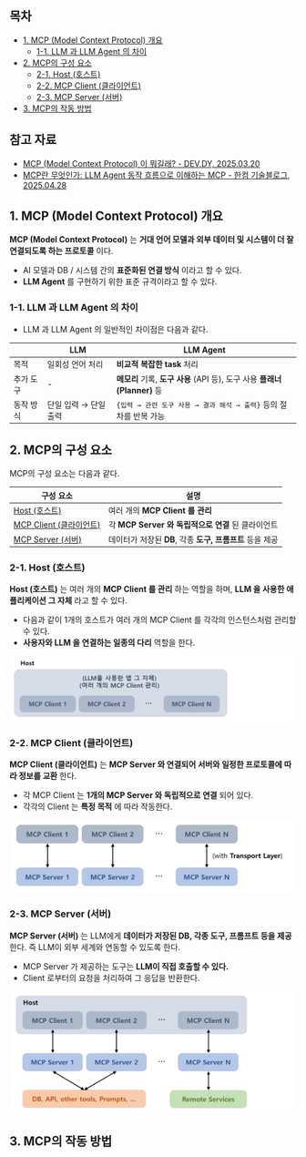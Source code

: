 ## 목차

* [1. MCP (Model Context Protocol) 개요](#1-mcp-model-context-protocol-개요)
  * [1-1. LLM 과 LLM Agent 의 차이](#1-1-llm-과-llm-agent-의-차이) 
* [2. MCP의 구성 요소](#2-mcp의-구성-요소) 
  * [2-1. Host (호스트)](#2-1-host-호스트)
  * [2-2. MCP Client (클라이언트)](#2-2-mcp-client-클라이언트)
  * [2-3. MCP Server (서버)](#2-3-mcp-server-서버)
* [3. MCP의 작동 방법](#3-mcp의-작동-방법)

## 참고 자료

* [MCP (Model Context Protocol) 이 뭐길래? - DEV.DY, 2025.03.20](https://dytis.tistory.com/112)
* [MCP란 무엇인가: LLM Agent 동작 흐름으로 이해하는 MCP - 한컴 기술블로그, 2025.04.28](https://tech.hancom.com/mcp-llm-agent/)

## 1. MCP (Model Context Protocol) 개요

**MCP (Model Context Protocol)** 는 **거대 언어 모델과 외부 데이터 및 시스템이 더 잘 연결되도록 하는 프로토콜** 이다.

* AI 모델과 DB / 시스템 간의 **표준화된 연결 방식** 이라고 할 수 있다.
* **LLM Agent** 를 구현하기 위한 표준 규격이라고 할 수 있다.

### 1-1. LLM 과 LLM Agent 의 차이

* LLM 과 LLM Agent 의 일반적인 차이점은 다음과 같다.

|       | LLM           | LLM Agent                                                |
|-------|---------------|----------------------------------------------------------|
| 목적    | 일회성 언어 처리     | **비교적 복잡한 task** 처리                                      |
| 추가 도구 | -             | **메모리** 기록, **도구 사용** (API 등), 도구 사용 **플래너 (Planner)** 등 |
| 동작 방식 | 단일 입력 → 단일 출력 | ```{입력 → 관련 도구 사용 → 결과 해석 → 출력}``` 등의 절차를 반복 가능          |

## 2. MCP의 구성 요소

MCP의 구성 요소는 다음과 같다.

| 구성 요소                                       | 설명                                     |
|---------------------------------------------|----------------------------------------|
| [Host (호스트)](#2-1-host-호스트)                 | 여러 개의 **MCP Client 를 관리**              |
| [MCP Client (클라이언트)](#2-2-mcp-client-클라이언트) | 각 **MCP Server 와 독립적으로 연결** 된 클라이언트    |
| [MCP Server (서버)](#2-3-mcp-server-서버)       | 데이터가 저장된 **DB**, 각종 **도구, 프롬프트** 등을 제공 |

### 2-1. Host (호스트)

**Host (호스트)** 는 여러 개의 **MCP Client 를 관리** 하는 역할을 하며, **LLM 을 사용한 애플리케이션 그 자체** 라고 할 수 있다.

* 다음과 같이 1개의 호스트가 여러 개의 MCP Client 를 각각의 인스턴스처럼 관리할 수 있다.
* **사용자와 LLM 을 연결하는 일종의 다리** 역할을 한다.

![image](images/MCP_1.PNG)

### 2-2. MCP Client (클라이언트)

**MCP Client (클라이언트)** 는 **MCP Server 와 연결되어 서버와 일정한 프로토콜에 따라 정보를 교환** 한다.

* 각 MCP Client 는 **1개의 MCP Server 와 독립적으로 연결** 되어 있다.
* 각각의 Client 는 **특정 목적** 에 따라 작동한다.

![image](images/MCP_2.PNG)

### 2-3. MCP Server (서버)

**MCP Server (서버)** 는 LLM에게 **데이터가 저장된 DB, 각종 도구, 프롬프트 등을 제공** 한다. 즉 LLM이 외부 세계와 연동할 수 있도록 한다.

* MCP Server 가 제공하는 도구는 **LLM이 직접 호출할 수 있다.**
* Client 로부터의 요청을 처리하여 그 응답을 반환한다.

![image](images/MCP_3.PNG)

## 3. MCP의 작동 방법
